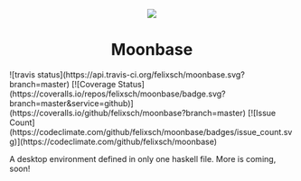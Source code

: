 <p align="center"><img src="/../master/share/logo-middle.png?raw=true" /></p>
<h1 align="center">Moonbase</h1>
![travis status](https://api.travis-ci.org/felixsch/moonbase.svg?branch=master) [![Coverage Status](https://coveralls.io/repos/felixsch/moonbase/badge.svg?branch=master&service=github)](https://coveralls.io/github/felixsch/moonbase?branch=master) [![Issue Count](https://codeclimate.com/github/felixsch/moonbase/badges/issue_count.svg)](https://codeclimate.com/github/felixsch/moonbase)


A desktop environment defined in only one haskell file. More is coming, soon!

